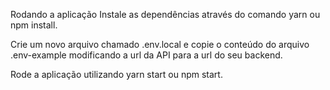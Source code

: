 Rodando a aplicação
Instale as dependências através do comando yarn ou npm install.

Crie um novo arquivo chamado .env.local e copie o conteúdo do arquivo .env-example modificando a url da API para a url do seu backend.

Rode a aplicação utilizando yarn start ou npm start.
